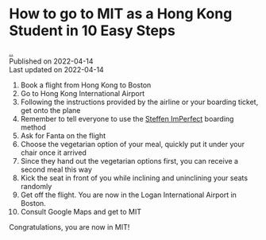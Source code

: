 # How to go to MIT as a Hong Kong Student in 10 Easy Steps
[..](..)\
Published on 2022-04-14 \
Last updated on 2022-04-14

1. Book a flight from Hong Kong to Boston
2. Go to Hong Kong International Airport
3. Following the instructions provided by the airline or your boarding ticket, get onto the plane
4. Remember to tell everyone to use the [Steffen ImPerfect](steffenimperfect.md) boarding method
5. Ask for Fanta on the flight
6. Choose the vegetarian option of your meal, quickly put it under your chair once it arrived
7. Since they hand out the vegetarian options first, you can receive a second meal this way
8. Kick the seat in front of you while inclining and uninclining your seats randomly
9. Get off the flight. You are now in the Logan International Airport in Boston.
10. Consult Google Maps and get to MIT

Congratulations, you are now in MIT!